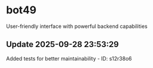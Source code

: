 # bot49
User-friendly interface with powerful backend capabilities

## Update 2025-09-28 23:53:29
Added tests for better maintainability - ID: s12r38o6

